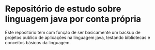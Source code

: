 # Repositório de estudo sobre linguagem java por conta própria
<p>Este repositório tem com função de ser basicamente um backup de projetos publico de aplicações na linguagem java, testando bibliotecas e conceitos básicos da linguagem.<p>
